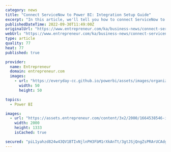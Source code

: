 ```yaml
---
category: news
title: "Connect ServiceNow to Power BI: Integration Setup Guide"
excerpt: "In this article, we'll tell you how to connect ServiceNow to Power BI, to leverage the power of Microsoft's leading analytics tool. We'll first cover how ServiceNow Power BI integration can benefit your business then go through some easy ways to integrate the tools."
publishedDateTime: 2022-09-30T11:49:00Z
originalUrl: "https://www.entrepreneur.com/ka/business-news/connect-servicenow-to-power-bi-integration-setup-guide/436370"
webUrl: "https://www.entrepreneur.com/ka/business-news/connect-servicenow-to-power-bi-integration-setup-guide/436370"
type: article
quality: 77
heat: 77
published: true

provider:
  name: Entrepreneur
  domain: entrepreneur.com
  images:
    - url: "https://everyday-cc.github.io/powerbi/assets/images/organizations/entrepreneur.com-50x50.jpg"
      width: 50
      height: 50

topics:
  - Power BI

images:
  - url: "https://assets.entrepreneur.com/content/3x2/2000/1664538546-image-safe-zone-check.jpg"
    width: 2000
    height: 1333
    isCached: true

secured: "piL1yahzd824w43QV1BTIvNjlnPH3FbM1rXkAnTt/3gtJSjQngZsPRArUCAdgy2HOP++3deMjyh5te0Rs3KAu/5dZthKNWTE1nqHW5xqrBfc3jfI/Z6+mNHG76PILWYOBQjxTWquSw0U3BWx1VbbH8nWdJv5GJijDkPYJPtEjy3OzAue02LZdbMpySBplCAcyJKoRKHbUgWOJpdQEizkCNhH0Q4ZdXqfdi97wQqcEjEpoY9ew6a6UnRmBnfjIqF5SXgerQSDpDqfWBiJfWoMW0Yk3XRwgjkwDU8FKkaelGo81JYY1C3H1QsxOMrHr3W8WKWhk3QDiPT+3PbL6+/D3Nbkq5036T/w7pbPJy3ycJE=;HHWGrCz/QuLOctGWaadKKg=="
---
```


